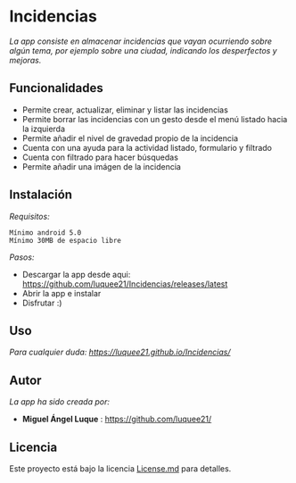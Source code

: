 # Incidencias
_La app consiste en almacenar incidencias que vayan ocurriendo sobre algún tema, por ejemplo sobre una ciudad, indicando los desperfectos y mejoras._

## Funcionalidades
* Permite crear, actualizar, eliminar y listar las incidencias
* Permite borrar las incidencias con un gesto desde el menú listado hacia la izquierda
* Permite añadir el nivel de gravedad propio de la incidencia
* Cuenta con una ayuda para la actividad listado, formulario y filtrado
* Cuenta con filtrado para hacer búsquedas 
* Permite añadir una imágen de la incidencia


## Instalación
_Requisitos:_
```
Mínimo android 5.0
Mínimo 30MB de espacio libre
```
_Pasos:_
* Descargar la app desde aqui: https://github.com/luquee21/Incidencias/releases/latest
* Abrir la app e instalar
* Disfrutar :)

## Uso
_Para cualquier duda: https://luquee21.github.io/Incidencias/_


## Autor
_La app ha sido creada por:_

* **Miguel Ángel Luque** : https://github.com/luquee21/

## Licencia
Este proyecto está bajo la licencia [License.md](License.md) para detalles.
